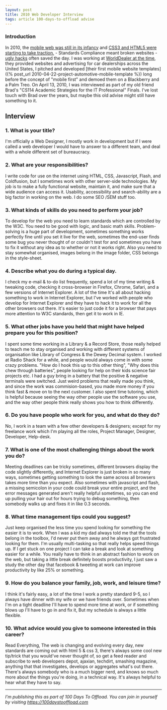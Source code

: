 ```yaml
---
layout: post
title: 2010 Web Developer Interview
tags: article 100-days-to-offload advise
---
```


### Introduction

In 2010, the [mobile web was still in its
infancy](https://www.quirksmode.org/blog/archives/2010/09/state_of_mobile.html)
and [CSS3 and HTML5 were starting to take
traction.](https://webdirections.org/sotw10/) - Standards Compliance meant
broken websites - [ugly hacks](https://gist.github.com/ricardozea/5549389)
often saved the day.<!--more--> I was working at [WorldDealer at the
time](https://web.archive.org/web/20100325215512/http://worlddealer.net/), they
provided websites and advertising for car dealerships across the United States, I pitched and developed [their first mobile website templates]({% post_url 2010-04-22-project-automotive-mobile-template %}) long before the concept of "mobile first" and demoed them on a Blackberry and a Palm Treo.
On April 13, 2010, I was interviewed as part of my old friend Brad's "CS114
Academic Strategies for the IT Professional" Finals. I've lost touch with Brad
over the years, but maybe this old advise might still have something to it.

## Interview

### 1. What is your title?

I'm officially a Web Designer, I mostly work in development but if I were
called a web developer I would have to answer to a different team, and deal
with a whole different set of bureaucracy.



### 2. What are your responsibilities?

I write code for use on the internet using HTML, CSS, Javascript, Flash, and
Coldfusion, but I sometimes work with other server-side technologies. My job is
to make a fully functional website, maintain it, and make sure that a wide
audience can access it. Usability, accessibility and search-ability are a big
factor in working on the web.  I do some SEO /SEM stuff too.



### 3. What kinds of skills do you need to perform your job?

To develop for the web you need to learn standards which are controlled by the
W3C. You need to be good with logic, and basic math skills. Problem-solving is
a huge part of development, sometimes something works perfectly fine until you
set it live for the web, sometimes the end-user finds some bug you never
thought of or couldn't test for and sometimes you have to fix it without any
idea as to whether or not it works right. Also you need to stay somewhat
organised, images belong in the image folder, CSS belongs in the style-sheet.



### 4. Describe what you do during a typical day.

I check my e-mail &amp; to-do list frequently, spend a lot of my time writing
&amp; tweaking code, checking it cross-browser in Firefox, Chrome, Safari, and
a few versions of Internet Explorer. A lot of the time It's all about hacking
something to work in Internet Explorer, but I've worked with people who develop
for Internet Explorer and they have to hack it to work for all the other
browsers out there. It's easier to just code it for a browser that pays more
attention to W3C standards, then get it to work in IE.



### 5. What other jobs have you held that might have helped prepare you for this position?

I spent some time working in a Library &amp; a Record Store, those really
helped to teach me to stay organised and working with different systems of
organisation like Library of Congress &amp; the Dewey Decimal system. I worked
at Radio Shack for a while, and people would always come in with some crazy
problems. "How do I hook this up to this other thing", "Why does this chew
through batteries”, people looking for help on their kids science fair projects
etc. I had a guy bring in a battery that the positive &amp; negative terminals
were switched. Just weird problems that really made you think, and since the
work was commision-based, you made more money if you think fast &amp; move on
to the next customer. I also spent time tutoring, which is helpful because
seeing the way other people use the software you use, and the way other people
think really shows you how to think differently.


### 6. Do you have people who work for you, and what do they do?

No, I work in a team with a few other developers &amp; designers; except for my
freelance work which I'm playing all the roles, Project Manager, Designer,
Developer, Help-desk.



### 7. What is one of the most challenging things about the work you do?

Meeting deadlines can be tricky sometimes, different browsers display the code
slightly differently, and Internet Explorer is just broken in so many ways,
sometimes getting something to look the same across all browsers takes more
time than you expect. Also sometimes with javascript and flash, a missing
semicolon in your code could break your entire project, and the error messages
generated aren't really helpful sometimes, so you can end up pulling your hair
out for hours trying to debug something, then somebody walks up and fixes it in
like 0.3 seconds.



### 8. What time management tips could you suggest?

Just keep organised the less time you spend looking for something the easier it
is to work. When I was a kid my dad always told me that the tools belong in the
toolbox, I'd never put them away and he always got frustrated looking for them.
I'm usually multi-tasking so that really helps speed things up. If I get stuck
on one project I can take a break and look at something easier for a while. You
really have to think in an abstract fashion to work on the web, but taking a
little break definitely boosts productivity, I just saw a study the other day
that facebook &amp; tweeting at work can improve productivity by like 25% or
something.



### 9. How do you balance your family, job, work, and leisure time?

I think it's fairly easy, a lot of the time I work a pretty standard 9-5, so I
always have dinner with my wife or we have friends over. Sometimes when I'm on
a tight deadline I'll have to spend more time at work, or if something blows up
I'll have to go in and fix it, But my schedule is always a little flexible.



### 10. What advice would you give to someone interested in this career?

Read Everything, The web is changing and evolving every day, new standards are
coming out with html 5 &amp; css 3, there's always some cool new tip/trick that
you would've never thought of, so get a feed reader and subscribe to web
developers depot, ajaxian, techdirt, smashing magazine, anything that that
investigates, develops or aggregates what's out there. There's always somebody
who is a much bigger nerd, and knows so much more about the things you're
doing, in a technical way. It's always helpful to hear what they have to say.


---

*I’m publishing this as part of 100 Days To Offload. You can join in yourself by visiting <https://100daystooffload.com>*
